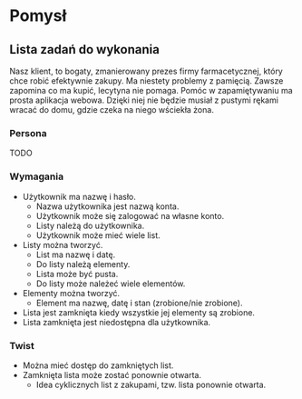 # Pomysł

## Lista zadań do wykonania

Nasz klient, to bogaty, zmanierowany prezes firmy farmacetycznej, który chce robić efektywnie zakupy. Ma niestety problemy z pamięcią. Zawsze zapomina co ma kupić, lecytyna nie pomaga. Pomóc w zapamiętywaniu ma prosta aplikacja webowa. Dzięki niej nie będzie musiał z pustymi rękami wracać do domu, gdzie czeka na niego wściekła żona.

### Persona

TODO

### Wymagania

- Użytkownik ma nazwę i hasło.
  - Nazwa użytkownika jest nazwą konta.
  - Użytkownik może się zalogować na własne konto.
  - Listy należą do użytkownika.
  - Użytkownik może mieć wiele list.
- Listy można tworzyć.
  - List ma nazwę i datę.
  - Do listy należą elementy.
  - Lista może być pusta.
  - Do listy może należeć wiele elementów.
- Elementy można tworzyć.
  - Element ma nazwę, datę i stan (zrobione/nie zrobione).
- Lista jest zamknięta kiedy wszystkie jej elementy są zrobione.
- Lista zamknięta jest niedostępna dla użytkownika.

### Twist

- Można mieć dostęp do zamkniętych list.
- Zamknięta lista może zostać ponownie otwarta.
  - Idea cyklicznych list z zakupami, tzw. lista ponownie otwarta.